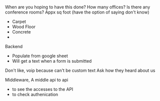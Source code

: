 
When are you hoping to have this done?
How many offices?
Is there any conference rooms?
Appx sq foot (have the option of saying don't know)
- Carpet
- Wood Floor
- Concrete
- 

Backend
- Populate from google sheet
- Will get a text when a form is submitted

Don't like, voip because can't be custom text
Ask how they heard about us

Middleware, A middle api to api 
- to see the accesses to the API
- to check authenication